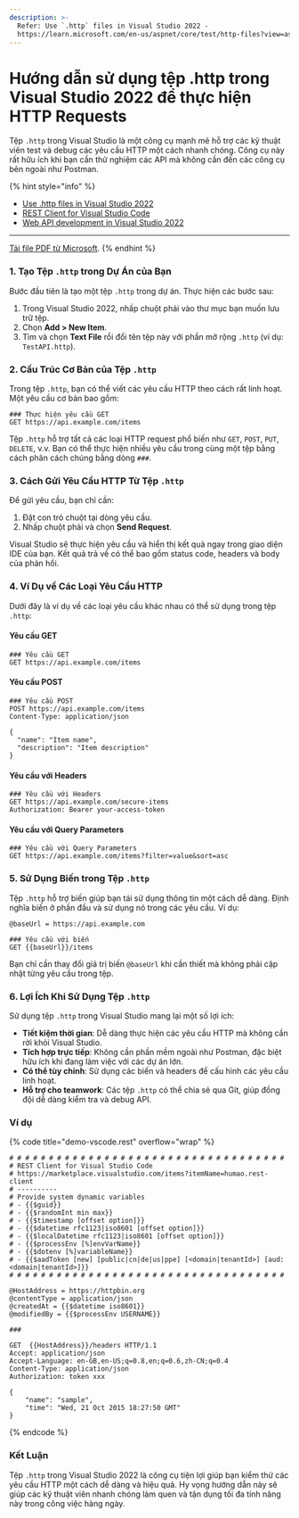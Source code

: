 ```yaml
---
description: >-
  Refer: Use `.http` files in Visual Studio 2022 -
  https://learn.microsoft.com/en-us/aspnet/core/test/http-files?view=aspnetcore-8.0
---
```


# Hướng dẫn sử dụng tệp .http trong Visual Studio 2022 để thực hiện HTTP Requests

Tệp `.http` trong Visual Studio là một công cụ mạnh mẽ hỗ trợ các kỹ thuật viên test và debug các yêu cầu HTTP một cách nhanh chóng. Công cụ này rất hữu ích khi bạn cần thử nghiệm các API mà không cần đến các công cụ bên ngoài như Postman.

{% hint style="info" %}
* [Use .http files in Visual Studio 2022](https://learn.microsoft.com/en-us/aspnet/core/test/http-files?view=aspnetcore-8.0)
* [REST Client for Visual Studio Code](https://marketplace.visualstudio.com/items?itemName=humao.rest-client)
* [Web API development in Visual Studio 2022](https://devblogs.microsoft.com/visualstudio/web-api-development-in-visual-studio-2022/)

***

[Tải file PDF từ Microsoft](https://learn.microsoft.com/pdf?url=https://learn.microsoft.com/en-us/aspnet/core/toc.json?view=aspnetcore-8.0).
{% endhint %}

### **1. Tạo Tệp `.http` trong Dự Án của Bạn**

Bước đầu tiên là tạo một tệp `.http` trong dự án. Thực hiện các bước sau:

1. Trong Visual Studio 2022, nhấp chuột phải vào thư mục bạn muốn lưu trữ tệp.
2. Chọn **Add > New Item**.
3. Tìm và chọn **Text File** rồi đổi tên tệp này với phần mở rộng `.http` (ví dụ: `TestAPI.http`).

### **2. Cấu Trúc Cơ Bản của Tệp `.http`**

Trong tệp `.http`, bạn có thể viết các yêu cầu HTTP theo cách rất linh hoạt. Một yêu cầu cơ bản bao gồm:

```http
### Thực hiện yêu cầu GET
GET https://api.example.com/items
```

Tệp `.http` hỗ trợ tất cả các loại HTTP request phổ biến như `GET`, `POST`, `PUT`, `DELETE`, v.v. Bạn có thể thực hiện nhiều yêu cầu trong cùng một tệp bằng cách phân cách chúng bằng dòng `###`.

### **3. Cách Gửi Yêu Cầu HTTP Từ Tệp `.http`**

Để gửi yêu cầu, bạn chỉ cần:

1. Đặt con trỏ chuột tại dòng yêu cầu.
2. Nhấp chuột phải và chọn **Send Request**.

Visual Studio sẽ thực hiện yêu cầu và hiển thị kết quả ngay trong giao diện IDE của bạn. Kết quả trả về có thể bao gồm status code, headers và body của phản hồi.

### **4. Ví Dụ về Các Loại Yêu Cầu HTTP**

Dưới đây là ví dụ về các loại yêu cầu khác nhau có thể sử dụng trong tệp `.http`:

#### **Yêu cầu GET**

```http
### Yêu cầu GET
GET https://api.example.com/items
```

#### **Yêu cầu POST**

```http
### Yêu cầu POST
POST https://api.example.com/items
Content-Type: application/json

{
  "name": "Item name",
  "description": "Item description"
}
```

#### **Yêu cầu với Headers**

```http
### Yêu cầu với Headers
GET https://api.example.com/secure-items
Authorization: Bearer your-access-token
```

#### **Yêu cầu với Query Parameters**

```http
### Yêu cầu với Query Parameters
GET https://api.example.com/items?filter=value&sort=asc
```

### **5. Sử Dụng Biến trong Tệp `.http`**

Tệp `.http` hỗ trợ biến giúp bạn tái sử dụng thông tin một cách dễ dàng. Định nghĩa biến ở phần đầu và sử dụng nó trong các yêu cầu. Ví dụ:

```http
@baseUrl = https://api.example.com

### Yêu cầu với biến
GET {{baseUrl}}/items
```

Bạn chỉ cần thay đổi giá trị biến `@baseUrl` khi cần thiết mà không phải cập nhật từng yêu cầu trong tệp.

### **6. Lợi Ích Khi Sử Dụng Tệp `.http`**

Sử dụng tệp `.http` trong Visual Studio mang lại một số lợi ích:

* **Tiết kiệm thời gian**: Dễ dàng thực hiện các yêu cầu HTTP mà không cần rời khỏi Visual Studio.
* **Tích hợp trực tiếp**: Không cần phần mềm ngoài như Postman, đặc biệt hữu ích khi đang làm việc với các dự án lớn.
* **Có thể tùy chỉnh**: Sử dụng các biến và headers để cấu hình các yêu cầu linh hoạt.
* **Hỗ trợ cho teamwork**: Các tệp `.http` có thể chia sẻ qua Git, giúp đồng đội dễ dàng kiểm tra và debug API.

### Ví dụ

{% code title="demo-vscode.rest" overflow="wrap" %}
```http
# # # # # # # # # # # # # # # # # # # # # # # # # # # # # # # # # # #
# REST Client for Visual Studio Code
# https://marketplace.visualstudio.com/items?itemName=humao.rest-client
# ----------
# Provide system dynamic variables
# - {{$guid}}
# - {{$randomInt min max}}
# - {{$timestamp [offset option]}}
# - {{$datetime rfc1123|iso8601 [offset option]}}
# - {{$localDatetime rfc1123|iso8601 [offset option]}}
# - {{$processEnv [%]envVarName}}
# - {{$dotenv [%]variableName}}
# - {{$aadToken [new] [public|cn|de|us|ppe] [<domain|tenantId>] [aud:<domain|tenantId>]}}
# # # # # # # # # # # # # # # # # # # # # # # # # # # # # # # # # # #

@HostAddress = https://httpbin.org
@contentType = application/json
@createdAt = {{$datetime iso8601}}
@modifiedBy = {{$processEnv USERNAME}}

### 

GET  {{HostAddress}}/headers HTTP/1.1
Accept: application/json
Accept-Language: en-GB,en-US;q=0.8,en;q=0.6,zh-CN;q=0.4
Content-Type: application/json
Authorization: token xxx

{
    "name": "sample",
    "time": "Wed, 21 Oct 2015 18:27:50 GMT"
}
```
{% endcode %}



### **Kết Luận**

Tệp `.http` trong Visual Studio 2022 là công cụ tiện lợi giúp bạn kiểm thử các yêu cầu HTTP một cách dễ dàng và hiệu quả. Hy vọng hướng dẫn này sẽ giúp các kỹ thuật viên nhanh chóng làm quen và tận dụng tối đa tính năng này trong công việc hàng ngày.
